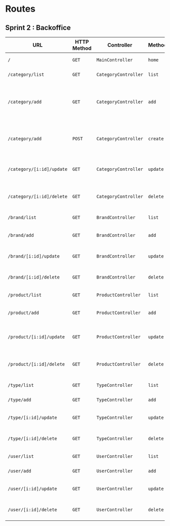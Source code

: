 # Routes

## Sprint 2 : Backoffice

| URL | HTTP Method | Controller | Method | Title | Content | Comment |
|--|--|--|--|--|--|--|
| `/` | `GET` | `MainController` | `home` | Backoffice oShop | Backoffice dashboard | - |
| `/category/list` | `GET`| `CategoryController` | `list` | Liste des catégories | Categories list | - |
| `/category/add` | `GET`| `CategoryController` | `add` | Ajouter une catégorie | Le formulaire pour ajouter une catégorie | - |
| `/category/add` | `POST`| `CategoryController` | `create` | Enregistre une catégorie | Enregistrer dans la BDD une nouvelle catégorie | - |
| `/category/[i:id]/update` | `GET`| `CategoryController` | `update` | Éditer une catégorie | Form to update a category | [i:id] is the category to update |
| `/category/[i:id]/delete` | `GET`| `CategoryController` | `delete` | Supprimer une catégorie | Category delete | [i:id] is the category to delete |
| `/brand/list` | `GET`| `BrandController` | `list` | Liste des marques | Categories list | - |
| `/brand/add` | `GET`| `BrandController` | `add` | Ajouter une marque | Form to add a brand | - |
| `/brand/[i:id]/update` | `GET`| `BrandController` | `update` | Éditer une marque | Form to update a brand | [i:id] is the brand to update |
| `/brand/[i:id]/delete` | `GET`| `BrandController` | `delete` | Supprimer une marque | Brand delete | [i:id] is the brand to delete |
| `/product/list` | `GET`| `ProductController` | `list` | Liste des produits | Categories list | - |
| `/product/add` | `GET`| `ProductController` | `add` | Ajouter un produit | Form to add a product | - |
| `/product/[i:id]/update` | `GET`| `ProductController` | `update` | Éditer un produit | Form to update a product | [i:id] is the product to update |
| `/product/[i:id]/delete` | `GET`| `ProductController` | `delete` | Supprimer un produit | Product delete | [i:id] is the product to delete |
| `/type/list` | `GET`| `TypeController` | `list` | Liste des types | Types list | - |
| `/type/add` | `GET`| `TypeController` | `add` | Ajouter un type | Form to add a type | - |
| `/type/[i:id]/update` | `GET`| `TypeController` | `update` | Éditer un type | Form to update a type | [i:id] is the type to update |
| `/type/[i:id]/delete` | `GET`| `TypeController` | `delete` | Supprimer un type | Type delete | [i:id] is the type to delete |
| `/user/list` | `GET`| `UserController` | `list` | Liste des utilisateurs | Users list | - |
| `/user/add` | `GET`| `UserController` | `add` | Ajouter un utilisateur | Form to add a user | - |
| `/user/[i:id]/update` | `GET`| `UserController` | `update` | Éditer un utilisateur | Form to update a user | [i:id] is the user to update |
| `/user/[i:id]/delete` | `GET`| `UserController` | `delete` | Supprimer un utilisateur | User delete | [i:id] is the user to delete |